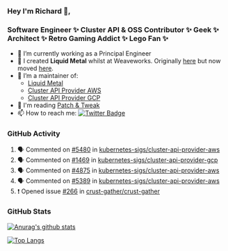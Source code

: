 ### Hey I'm Richard 👋, 

<h3 align="left">Software Engineer ✨ Cluster API & OSS Contributor ✨ Geek ✨ Architect ✨ Retro Gaming Addict ✨ Lego Fan ✨</h3>

- 🔭 I’m currently working as a Principal Engineer
- 📯 I created **Liquid Metal** whilst at Weaveworks. Originally [here](https://github.com/weaveworks-liquidmetal) but now moved [here](https://github.com/liquidmetal-dev).
- 👯 I’m a maintainer of:
  -  [Liquid Metal](https://github.com/liquidmetal-dev)
  -  [Cluster API Provider AWS](https://github.com/kubernetes-sigs/cluster-api-provider-aws)
  -  [Cluster API Provider GCP](https://github.com/kubernetes-sigs/cluster-api-provider-gcp)
- 💬 I'm reading [Patch & Tweak](https://bjooks.com/products/patch-tweak-exploring-modular-synthesis)
- 📫 How to reach me: [![Twitter Badge](https://img.shields.io/badge/-@fruit_case-00acee?style=flat&logo=Twitter&logoColor=white)](https://twitter.com/intent/follow?screen_name=fruit_case "Follow on Twitter")

### GitHub Activity 

<!--START_SECTION:activity-->
1. 🗣 Commented on [#5480](https://github.com/kubernetes-sigs/cluster-api-provider-aws/pull/5480#issuecomment-2854702132) in [kubernetes-sigs/cluster-api-provider-aws](https://github.com/kubernetes-sigs/cluster-api-provider-aws)
2. 🗣 Commented on [#1469](https://github.com/kubernetes-sigs/cluster-api-provider-gcp/pull/1469#issuecomment-2854381620) in [kubernetes-sigs/cluster-api-provider-gcp](https://github.com/kubernetes-sigs/cluster-api-provider-gcp)
3. 🗣 Commented on [#4875](https://github.com/kubernetes-sigs/cluster-api-provider-aws/pull/4875#issuecomment-2854365738) in [kubernetes-sigs/cluster-api-provider-aws](https://github.com/kubernetes-sigs/cluster-api-provider-aws)
4. 🗣 Commented on [#5389](https://github.com/kubernetes-sigs/cluster-api-provider-aws/pull/5389#issuecomment-2854352850) in [kubernetes-sigs/cluster-api-provider-aws](https://github.com/kubernetes-sigs/cluster-api-provider-aws)
5. ❗ Opened issue [#266](https://github.com/crust-gather/crust-gather/issues/266) in [crust-gather/crust-gather](https://github.com/crust-gather/crust-gather)
<!--END_SECTION:activity-->

### GitHub Stats

[![Anurag's github stats](https://github-readme-stats.vercel.app/api?username=richardcase&count_private=true&show_icons=true)](https://github.com/anuraghazra/github-readme-stats)

[![Top Langs](https://github-readme-stats.vercel.app/api/top-langs/?username=richardcase&hide=html&layout=compact)](https://github.com/anuraghazra/github-readme-stats)
